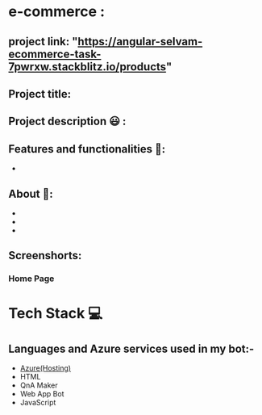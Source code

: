# e-commerce :


## project link: "https://angular-selvam-ecommerce-task-7pwrxw.stackblitz.io/products"

## Project title: 
       
       
## Project description 😃 :      

## Features and functionalities 🧐:
- 
## About  💬: 
- 
- 
-
## Screenshorts:
### Home Page 

# Tech Stack 💻

## Languages and Azure services used in my bot:-

- [Azure(Hosting)](https://azure.microsoft.com/en-in/features/azure-portal/)
- HTML
- QnA Maker
- Web App Bot
- JavaScript
